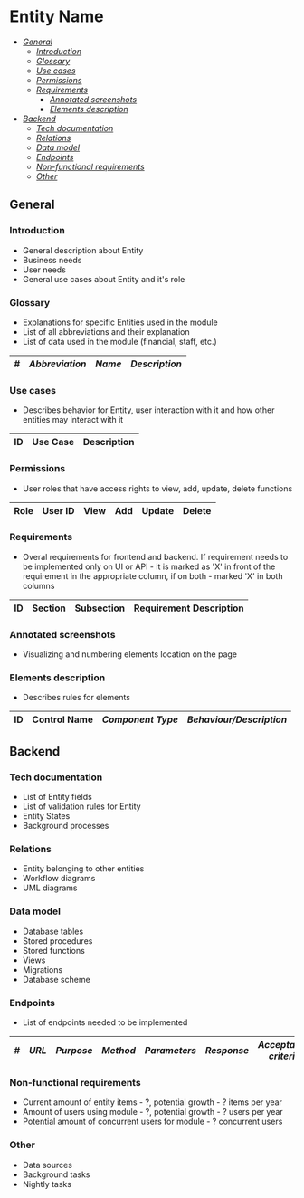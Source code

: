 # Entity Name

* *[General](#general)*
	* *[Introduction](#introduction)*
	* *[Glossary](#glossary)*
	* *[Use cases](#use-cases)*
	* *[Permissions](#permissions)*
	* *[Requirements](#requirements)*
	    * *[Annotated screenshots](#annotated-screenshots)*
	    * *[Elements description](#elements-description)*
* *[Backend](#backend)*
	* *[Tech documentation](#tech-documentation)*
	* *[Relations](#relations)*
	* *[Data model](#data-model)*
	* *[Endpoints](#endpoints)*
	* *[Non-functional requirements](#non-functional-requirements)*
	* *[Other](#other)*

## General

### Introduction

* General description about Entity
* Business needs
* User needs
* General use cases about Entity and it's role

### Glossary

* Explanations for specific Entities used in the module
* List of all abbreviations and their explanation
* List of data used in the module (financial, staff, etc.)

|*#*|*Abbreviation*|*Name*|*Description*|
|---|--------------|------|-------------|

### Use cases

* Describes behavior for Entity, user interaction with it and how other entities may interact with it

| ID | Use Case | Description |
|------|------------|---------------|

### Permissions

* User roles that have access rights to view, add, update, delete functions

| Role | User ID | View | Add | Update | Delete |
|--------|-----------|--------|-------|----------|----------|

### Requirements

* Overal requirements for frontend and backend. If requirement needs to be implemented only on UI or API - it is marked as 'X' in front of the requirement in the appropriate column, if on both - marked 'X' in both columns

| ID | Section | Subsection | Requirement Description |
|------|-----------|--------------|---------------------------|

### Annotated screenshots

* Visualizing and numbering elements location on the page

### Elements description

* Describes rules for elements

| ID | Control Name |*Component Type*|*Behaviour/Description*|
|------|----------------|----------------|-----------------------|

## Backend

### Tech documentation

* List of Entity fields
* List of validation rules for Entity
* Entity States
* Background processes

### Relations

* Entity belonging to other entities
* Workflow diagrams
* UML diagrams

### Data model

* Database tables
* Stored procedures
* Stored functions
* Views
* Migrations
* Database scheme

### Endpoints

* List of endpoints needed to be implemented

|*#*|*URL*|*Purpose*|*Method*|*Parameters*|*Response*|*Acceptance criteria*|
|---|-----|---------|--------|------------|----------|---------------------|

### Non-functional requirements

  * Current amount of entity items - ?, potential growth - ? items per year
  * Amount of users using module - ?, potential growth - ? users per year
  * Potential amount of concurrent users for module - ? concurrent users
 
### Other

* Data sources
* Background tasks
* Nightly tasks